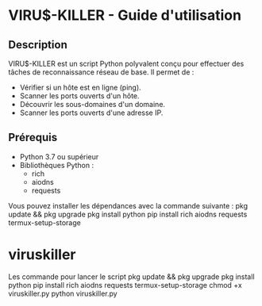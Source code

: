 # VIRU$-KILLER - Guide d'utilisation

## Description

VIRU$-KILLER est un script Python polyvalent conçu pour effectuer des tâches de reconnaissance réseau de base. Il permet de :

- Vérifier si un hôte est en ligne (ping).
- Scanner les ports ouverts d'un hôte.
- Découvrir les sous-domaines d'un domaine.
- Scanner les ports ouverts d'une adresse IP.

## Prérequis

- Python 3.7 ou supérieur
- Bibliothèques Python :
  - rich
  - aiodns
  - requests

Vous pouvez installer les dépendances avec la commande suivante :
pkg update && pkg upgrade
pkg install python
pip install rich aiodns requests
termux-setup-storage

# viruskiller
Les commande pour lancer le script 
pkg update && pkg upgrade
pkg install python
pip install rich aiodns requests
termux-setup-storage
chmod +x viruskiller.py
python viruskiller.py


